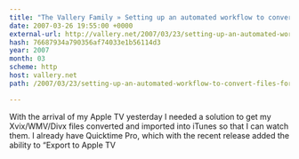 ```yaml
---
title: "The Vallery Family » Setting up an automated workflow to convert files for Apple TV on OS X"
date: 2007-03-26 19:55:00 +0000
external-url: http://vallery.net/2007/03/23/setting-up-an-automated-workflow-to-convert-files-for-apple-tv-on-os-x/
hash: 76687934a790356af74033e1b56114d3
year: 2007
month: 03
scheme: http
host: vallery.net
path: /2007/03/23/setting-up-an-automated-workflow-to-convert-files-for-apple-tv-on-os-x/

---
```


With the arrival of my Apple TV yesterday I needed a solution to get my Xvix/WMV/Divx files converted and imported into iTunes so that I can watch them. I already have Quicktime Pro, which with the recent release added the ability to “Export to Apple TV
